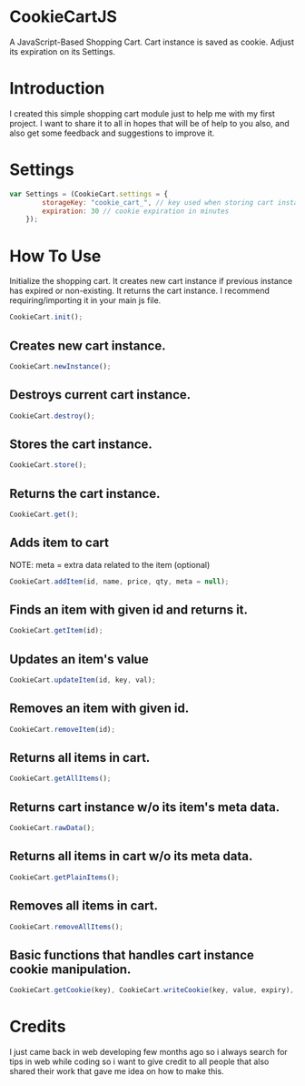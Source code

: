 # CookieCartJS
A JavaScript-Based Shopping Cart. Cart instance is saved as cookie. Adjust its expiration on its Settings.



# Introduction
I created this simple shopping cart module just to help me with my first project. I want to share it to all in hopes that will be of help to you also, and also get some feedback and suggestions to improve it.



# Settings
```javascript
var Settings = (CookieCart.settings = {
        storageKey: "cookie_cart_", // key used when storing cart instance to cookie
        expiration: 30 // cookie expiration in minutes
    });
```


# How To Use

Initialize the shopping cart. It creates new cart instance if previous instance has expired or non-existing. It returns the cart instance. I recommend requiring/importing it in your main js file.
```javascript
CookieCart.init();
```


## Creates new cart instance.
```javascript
CookieCart.newInstance();
```


## Destroys current cart instance.
```javascript
CookieCart.destroy();
```


## Stores the cart instance.
```javascript
CookieCart.store();
```


## Returns the cart instance.
```javascript
CookieCart.get();
```


## Adds item to cart
NOTE: meta = extra data related to the item (optional)
```javascript
CookieCart.addItem(id, name, price, qty, meta = null);
```


## Finds an item with given id and returns it.
```javascript
CookieCart.getItem(id);
```


## Updates an item's value
```javascript
CookieCart.updateItem(id, key, val);
```


## Removes an item with given id.
```javascript
CookieCart.removeItem(id);
```


## Returns all items in cart.
```javascript
CookieCart.getAllItems();
```


## Returns cart instance w/o its item's meta data.
```javascript
CookieCart.rawData();
```


## Returns all items in cart w/o its meta data.
```javascript
CookieCart.getPlainItems();
```


## Removes all items in cart.
```javascript
CookieCart.removeAllItems();
```


## Basic functions that handles cart instance cookie manipulation.
```javascript
CookieCart.getCookie(key), CookieCart.writeCookie(key, value, expiry), CookieCart.deleteCookie(key)
```

# Credits
I just came back in web developing few months ago so i always search for tips in web while coding so i want to give credit to all people that also shared their work that gave me idea on how to make this. 
